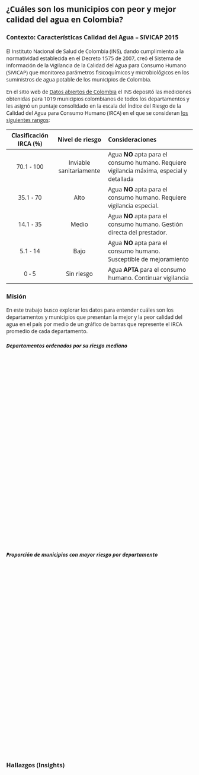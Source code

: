 ## ¿Cuáles son los municipios con peor y mejor calidad del agua en Colombia?

### Contexto: Características Calidad del Agua – SIVICAP 2015

El Instituto Nacional de Salud de Colombia (INS), dando cumplimiento a la normatividad establecida en el Decreto 1575 de 2007, creó el Sistema de Información de la Vigilancia de la Calidad del Agua para Consumo Humano (SIVICAP) que monitorea parámetros fisicoquímicos y microbiológicos en los suministros de agua potable de los municipios de Colombia.

En el sitio web de [Datos abiertos de Colombia](https://www.datos.gov.co/Salud-y-Protecci-n-Social/Caracter-sticas-Calidad-del-Agua-SIVICAP/jjzc-8w82) el INS depositó las mediciones obtenidas para 1019 municipios colombianos de todos los departamentos y les asignó un puntaje consolidado en la escala del Índice del Riesgo de la Calidad del Agua para Consumo Humano (IRCA) en el que se consideran [los siguientes rangos](http://www.aguasyaguas.com.co/calidad_agua/index.php/es/home-es-es/10-contenido/10-irca-definicion-analisis-e-interpretacion):

| Clasificación IRCA (%)       | Nivel de riesgo           | Consideraciones                                          |
|:----------------------------:|:-------------------------:|:---------------------------------------------------------|
| 70.1 - 100                   | Inviable sanitariamente   | Agua **NO** apta para el consumo humano. Requiere vigilancia máxima, especial y detallada  |
| 35.1 - 70                    | Alto                      | Agua **NO** apta para el consumo humano. Requiere vigilancia especial.|
| 14.1 - 35                    | Medio                     | Agua **NO** apta para el consumo humano. Gestión directa del prestador.    |
| 5.1 - 14                     | Bajo                      | Agua **NO** apta para el consumo humano. Susceptible de mejoramiento|
| 0 - 5                        | Sin riesgo                | Agua **APTA** para el consumo humano. Continuar vigilancia|

### Misión
En este trabajo busco explorar los datos para entender cuáles son los departamentos y municipios que presentan la mejor y la peor calidad del agua en el país por medio de un gráfico de barras que represente el IRCA promedio de cada departamento.

##### Departamentos ordenados por su riesgo mediano

<style>
body {
  font-family: 'Open Sans', sans-serif;
}
#main {
  width: 1000px;
}
.axis .domain {
  display: none;
}
  
.toolTip {
  pointer-events: none;
	position: absolute;
  display: none;
  min-width: 50px;
  height: auto;
  background: none repeat scroll 0 0 #ffffff;
  padding: 9px 14px 6px 14px;
  border-radius: 4px;
  text-align: left;
  line-height: 1.3;
  color: #5B6770;
  box-shadow: 0px 3px 9px rgba(0, 0, 0, .15);
}
.toolTip:after {
  content: "";
  width: 0;
  height: 0;
  border-left: 12px solid transparent;
  border-right: 12px solid transparent;
  border-top: 12px solid white;
  position: absolute;
  bottom: -10px;
  left: 50%;
  margin-left: -12px;
}  
.toolTip span {
	font-weight: 500;
  color: #081F2C;
  
</style>
<div id="main">
<svg width="1000" height="500"></svg>
</div>
<script src="https://d3js.org/d3.v4.min.js"></script>
<script>
  
    //Dimensiones del objeto SVG y consideraciones de márgenes para el caso particular. 
  
var svg = d3.select("svg"),
    margin = {top: 20, right: 300, bottom: 130, left: 40},
    width = +svg.attr("width") - margin.left - margin.right,
    height = +svg.attr("height") - margin.top - margin.bottom,
    g = svg.append("g").attr("transform", "translate(" + margin.left + "," + margin.top + ")");
    
    
    
    // Selección de la escala del eje x
var x = d3.scaleBand()
    .rangeRound([0, width])
    .paddingInner(0.05)
    .align(0.1);
// Selección de la escala del eje y
var y = d3.scaleLinear()
    .rangeRound([height, 0]);
    
    
    //Carga de los datos para la visualización. Son datos procesados derivados de los originales.
d3.csv("datasets/sivicap2015_viz1.csv", function(error, data) {
    if (error) throw error;
  
  
   //Selección de las columnas del conjunto de datos que utilizaré, establecimiento de los rangos máximos y ordenamiento de los datos.
  
  var maximumIRCAValue = 100;
  
   data.sort(function(a, b) { return a.IRCAPromedio - b.IRCAPromedio});
    x.domain(data.map(function(d) { return d.departamento; }));
    y.domain([0, maximumIRCAValue]).nice();
  
	//Establecer el eje X  
      g.append("g")
        .attr("class", "axis axis--x")
        .attr("transform", "translate(0," + height + ")")
        .call(d3.axisBottom(x))
        .selectAll("text")
	.attr("transform", "rotate(45)")
      	.attr("text-anchor", "start")
  	.attr("font-size", "13");
  
    //Definiciones del eje Y: Etiquetas, rótulo del eje y tamaño.
    g.append("g")
        .attr("class", "axis")
        .call(d3.axisLeft(y).ticks(null, "s"))
      .append("text")
        .attr("x", 2)
        .attr("y", y(y.ticks().pop()) + 0.5)
        .attr("dy", "0.32em")
        .attr("fill", "#000")
        .attr("font-weight", "bold")
        .attr("text-anchor", "start")
        .text("Mediana del IRCA (%)")
        .attr("font-size", 13)
        .attr("text-anchor", "middle")
        .attr("transform", "rotate(-90)")
        .attr("x", 0 - (height/2))
        .attr("y", 7 - margin.left);
  
  g.selectAll(".bar")
      	.data(data)
      .enter().append("rect")
  			.attr("class", "barra")
        .attr("x", function(d) { return x(d.departamento); })
        .attr("y", function(d) { return y(d.IRCAPromedio); })
        .attr("width", x.bandwidth())
        .attr("height", function(d) { return height - y(d.IRCAPromedio); })
  			.attr("fill", "#8787A3")
        .on("mousemove", function(d){
    				d3.select(this).attr("fill", "#588C73");
    				tooltip
              .style("left", d3.event.pageX - 50 + "px")
              .style("top", d3.event.pageY - 70 + "px")
              .style("display", "inline-block")
      				.html("Mediana del departamento: " + d3.format(".3")(d.IRCAPromedio) +"%" + "<br><span>" + "Municipio con mayor IRCA: " + (d.municipioIRCAAlto) + " (" + d3.format(".3")(d.IRCAMasAlto)+ "%)" +"</span>" + "<br><span>" + "Municipio con menor IRCA: " + (d.municipioIRCABajo) + " (" + d3.format(".3")(d.IRCAMasBajo)+ "%)"  +"</span>");
        
  })
    		    .on("mouseout", function(d, i) { tooltip.style("display", "none");d3.select(this).attr("fill", function() {
                return "#8787A3";
            });})
   	
});
  //Defino los tooltips
  var tooltip = d3.select("body").append("div").attr("class", "toolTip");
  
  </script>



##### Proporción de municipios con mayor riesgo por departamento


<style>
body {
  font-family: 'Open Sans', sans-serif;
}
#main {
  width: 1000px;
}
.axis .domain {
  display: none;
}
  
</style>
<div id="main">
<svg width="1000" height="500"></svg>
</div>
<script src="https://d3js.org/d3.v4.min.js"></script>
<script>
  
//Dimensiones del objeto SVG y consideraciones de márgenes para el caso particular. 
  
var bottomLabelMargin = 70,
    rightLabelMargin = 300;
  
var svg = d3.select("svg"),
    margin = {top: 20, right: 50, bottom: 50, left: 40},
    width = +svg.attr("width") - margin.left - margin.right - rightLabelMargin,
    height = +svg.attr("height") - margin.top - margin.bottom - bottomLabelMargin,
    g = svg.append("g").attr("transform", "translate(" + margin.left + "," + margin.top + ")");

// Selección de la escala del eje x
var x = d3.scaleBand()
    .rangeRound([0, width])
    .paddingInner(0.05)
    .align(0.1);

// Selección de la escala del eje y
var y = d3.scaleLinear()
    .rangeRound([height, 0]);

//Selección de los colores de las barras 
var z = d3.scaleOrdinal()
    .range(["#bd0026","#f03b20","#fd8d3c","#fecc5c","#f1eef6"]);

//Carga de los datos para la visualización. Son datos procesados derivados de los 
d3.csv("datasets/sivicap2015_viz2.csv", function(d, i, columns) {
  for (i = 1, t = 0; i < 6; ++i) t += d[columns[i]] = +d[columns[i]];
  d.total = t;
  return d;
}, function(error, data) {
  if (error) throw error;

  //Selección de las columnas del conjunto de datos que utilizaré
  var keys = data.columns.slice(1, 6);

  //Ordenamiento de los datos según la categoría de sin riesgo para la 
  data.sort(function(a, b) { return b.sinRiesgoPerc - a.sinRiesgoPerc; });
  x.domain(data.map(function(d) { return d.departamento; }));
  y.domain([0, d3.max(data, function(d) { return d.total; })]).nice();
  z.domain(keys);

  
  g.append("g")
    .selectAll("g")
    .data(d3.stack().keys(keys)(data))
    .enter().append("g")
      .attr("fill", function(d) { return z(d.key); })
    .selectAll("rect")
    .data(function(d) { return d; })
    .enter().append("rect")
      .attr("x", function(d) { return x(d.data.departamento); })
      .attr("y", function(d) { return y(d[1]); })
      .attr("height", function(d) { return y(d[0]) - y(d[1]); })
      .attr("width", x.bandwidth())
    .on("mouseover", function() { tooltip.style("display", null); d3.select(this).attr("fill", "#588C73")})
    .on("mouseout", function(d, i) { tooltip.style("display", "none");d3.select(this).attr("fill", function() {
                return "";
            });})
    .on("mousemove", function(d) {
      console.log(d);
      var xPosition = d3.mouse(this)[0]- 10;
      var yPosition = d3.mouse(this)[1]- 10;
      tooltip.attr("transform", "translate(" + (xPosition + 10) + "," + yPosition + ")");
      tooltip.select("text").text("Porcentaje de municipios en esta categoría de riesgo: " + d3.format(".4")(d[1]-d[0]) + "%");
    })
  	.attr("class", "bar");

    
  //Definiciones del eje X con rotación de etiquetas.
  g.append("g")
      .attr("class", "axis")
      .attr("transform", "translate(0," + height + ")")
      .call(d3.axisBottom(x))
    	.selectAll("text")
  		.attr("transform", "rotate(45)")
      .attr("text-anchor", "start")
  		.attr("font-size", "12");
  
  //Definiciones del eje Y: Etiquetas, rótulo del eje y tamaño.
  g.append("g")
      .attr("class", "axis")
      .call(d3.axisLeft(y).ticks(null, "s"))
    .append("text")
      .attr("x", 2)
      .attr("y", y(y.ticks().pop()) + 0.5)
      .attr("dy", "0.32em")
      .attr("fill", "#000")
      .attr("font-weight", "bold")
      .attr("text-anchor", "start")
  		.text("Porcentaje de municipios por rangos de riesgo del IRCA (%)")
  		.attr("font-size", 12)
    	.attr("text-anchor", "middle")
  		.attr("transform", "rotate(-90)")
  		.attr("x", 0 - (height/2))
  		.attr("y", 5 - margin.left);

  //Definiciones de las convenciones, fuente y posición
  var legend = g.append("g")
      .attr("font-family", "helvetica")
      .attr("font-size", 12)
      .attr("text-anchor", "start")
    .selectAll("g")
    .data(keys.slice())
    .enter().append("g")
      .attr("transform", function(d, i) { return "translate(0," + i * 26 + ")"; });

  legend.append("rect")
      .attr("x", width - 10)
      .attr("width", 19)
      .attr("height", 19)
      .attr("fill", z);

  //Nombrando las convenciones
  legend.append("text")
      .attr("x", width + 20)
      .attr("y", 9.5)
      .attr("dy", "0.32em")
      .text(function(d) { t = ""; if(d == "inviablePerc"){ t = "Sanitariamente inviable"} else if (d == "altoPerc"){ t = "Riesgo alto"} else if (d == "medioPerc"){ t = "Riesgo medio"} else if (d == "bajoPerc"){ t = "Riesgo bajo"} else {t = "Sin riesgo"}; return t });
});

  //Preparación de la forma de los tooltips
  var tooltip = svg.append("g")
    .attr("class", "tooltip")
    .style("display", "none");
      
  //Creación del rectángulo del tooltip
  tooltip.append("rect")
    .attr("width", 360)
    .attr("height", 22)
    .attr("fill", "white")
    .style("opacity", 0.4);

  //Justificación del texto en el rectángulo
  tooltip.append("text")
    .attr("x", 2)
    .attr("dy", "1.2em")
    .style("text-anchor", "center")
    .attr("font-size", "12px")
    .attr("font-weight", "bold");

</script>

### Hallazgos (Insights)
